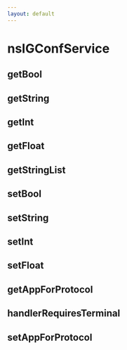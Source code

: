 ```yaml
---
layout: default
---
```


# nsIGConfService #

## getBool ##

## getString ##

## getInt ##

## getFloat ##

## getStringList ##

## setBool ##

## setString ##

## setInt ##

## setFloat ##

## getAppForProtocol ##

## handlerRequiresTerminal ##

## setAppForProtocol ##
